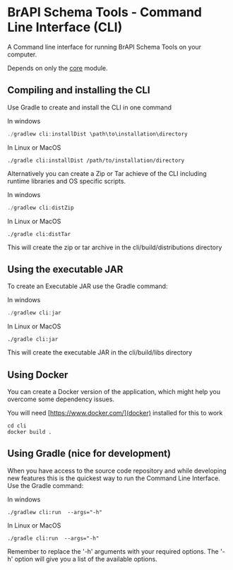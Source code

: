 # BrAPI Schema Tools - Command Line Interface (CLI)

A Command line interface for running BrAPI Schema Tools on your computer.

Depends on only the [core](../core/README.md) module.

## Compiling and installing the CLI

Use Gradle to create and install the CLI in one command

In windows

```powershell
./gradlew cli:installDist \path\to\installation\directory
```

In Linux or MacOS

```shell
./gradle cli:installDist /path/to/installation/directory
```

Alternatively you can create a Zip or Tar achieve of the CLI including runtime libraries and OS specific scripts.

In windows

```powershell
./gradlew cli:distZip
```

In Linux or MacOS

```shell
./gradle cli:distTar
```

This will create the zip or tar archive in the cli/build/distributions directory

## Using the executable JAR

To create an Executable JAR use the Gradle command:

In windows

```powershell
./gradlew cli:jar
```

In Linux or MacOS

```shell
./gradle cli:jar
```

This will create the executable JAR in the cli/build/libs directory

## Using Docker

You can create a Docker version of the application, which might help you overcome some dependency issues.

You will need [https://www.docker.com/](docker) installed for this to work

```shell
cd cli
docker build .
```


## Using Gradle (nice for development)

When you have access to the source code repository and while developing new features this is
the quickest way to run the Command Line Interface. Use the Gradle command:

In windows

```shell
./gradlew cli:run  --args="-h"
```

In Linux or MacOS

```shell
./gradle cli:run  --args="-h"
```

Remember to replace the '-h' arguments with your required options. The '-h' option will give you a list of the available options.
